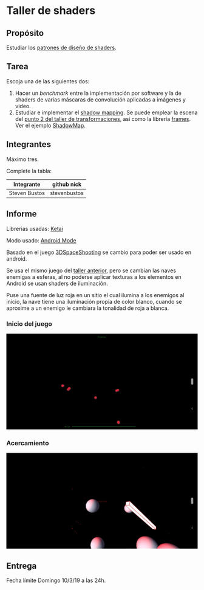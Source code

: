# Taller de shaders

## Propósito

Estudiar los [patrones de diseño de shaders](http://visualcomputing.github.io/Shaders/#/4).

## Tarea

Escoja una de las siguientes dos:

1. Hacer un _benchmark_ entre la implementación por software y la de shaders de varias máscaras de convolución aplicadas a imágenes y video.
2. Estudiar e implementar el [shadow mapping](http://www.opengl-tutorial.org/intermediate-tutorials/tutorial-16-shadow-mapping/). Se puede emplear la escena del [punto 2 del taller de transformaciones](https://github.com/VisualComputing/Transformations_ws), así como la librería [frames](https://github.com/VisualComputing/frames). Ver el ejemplo [ShadowMap](https://github.com/VisualComputing/frames/tree/master/examples/demos/ShadowMap).

## Integrantes

Máximo tres.

Complete la tabla:

| Integrante | github nick |
|------------|-------------|
|Steven Bustos|stevenbustos|

## Informe

Librerias usadas: [Ketai](http://ketai.org)

Modo usado: [Android Mode](android.processing.org)

Basado en el juego [3DSpaceShooting](www.openprocessing.org/sketch/21754) se cambio para poder ser usado en android.

Se usa el mismo juego del [taller anterior](https://github.com/stevenbustos/cv/tree/master/t4/interaction_ws), pero se cambian
las naves enemigas a esferas, al no poderse aplicar texturas a los elementos en Android se usan shaders de iluminación.

Puse una fuente de luz roja en un sitio el cual ilumina a los enemigos al inicio, la nave tiene una iluminación propia de color
blanco, cuando se aproxime a un enemigo le cambiara la tonalidad de roja a blanca.

### Inicio del juego
![Inicio del Juego](AndroidSpaceShooting/images/inicio.jpeg)

### Acercamiento
![Acercamiento](AndroidSpaceShooting/images/acercamiento.jpeg)

## Entrega

Fecha límite Domingo 10/3/19 a las 24h.
